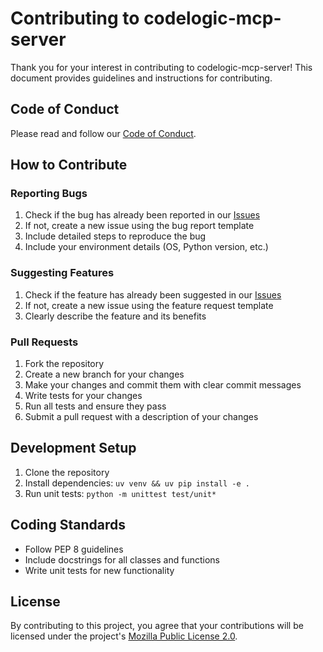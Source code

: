 # Contributing to codelogic-mcp-server

Thank you for your interest in contributing to codelogic-mcp-server! This document provides guidelines and instructions for contributing.

## Code of Conduct

Please read and follow our [Code of Conduct](CODE_OF_CONDUCT.md).

## How to Contribute

### Reporting Bugs

1. Check if the bug has already been reported in our [Issues](https://github.com/CodeLogicIncEngineering/codelogic-mcp-server/issues)
2. If not, create a new issue using the bug report template
3. Include detailed steps to reproduce the bug
4. Include your environment details (OS, Python version, etc.)

### Suggesting Features

1. Check if the feature has already been suggested in our [Issues](https://github.com/CodeLogicIncEngineering/codelogic-mcp-server/issues)
2. If not, create a new issue using the feature request template
3. Clearly describe the feature and its benefits

### Pull Requests

1. Fork the repository
2. Create a new branch for your changes
3. Make your changes and commit them with clear commit messages
4. Write tests for your changes
5. Run all tests and ensure they pass
6. Submit a pull request with a description of your changes

## Development Setup

1. Clone the repository
2. Install dependencies: `uv venv && uv pip install -e .`
3. Run unit tests: `python -m unittest test/unit*`

## Coding Standards

- Follow PEP 8 guidelines
- Include docstrings for all classes and functions
- Write unit tests for new functionality

## License

By contributing to this project, you agree that your contributions will be licensed under the project's [Mozilla Public License 2.0](LICENSE).
